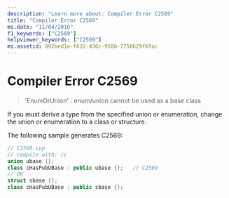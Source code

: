 ```yaml
---
description: "Learn more about: Compiler Error C2569"
title: "Compiler Error C2569"
ms.date: "11/04/2016"
f1_keywords: ["C2569"]
helpviewer_keywords: ["C2569"]
ms.assetid: 092bed1e-f631-436c-9586-7750629f6fac
---
```

# Compiler Error C2569

> 'EnumOrUnion' : enum/union cannot be used as a base class

If you must derive a type from the specified union or enumeration, change the union or enumeration to a class or structure.

The following sample generates C2569:

```cpp
// C2569.cpp
// compile with: /c
union ubase {};
class cHasPubUBase : public ubase {};   // C2569
// OK
struct sbase {};
class cHasPubUBase : public sbase {};
```
